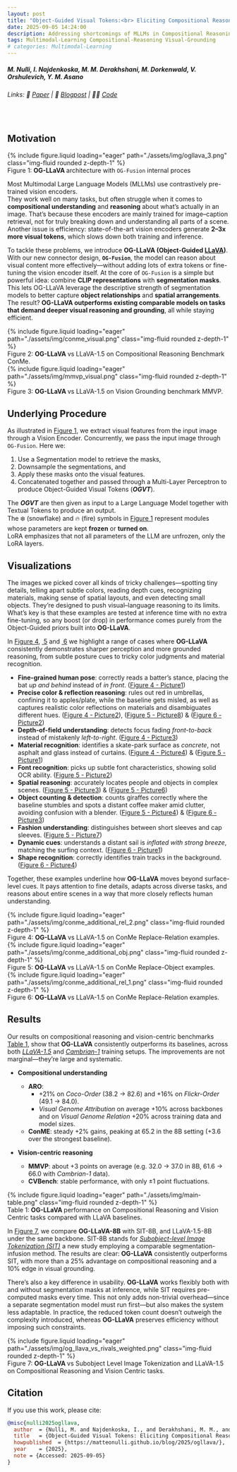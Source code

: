 ```yaml
---
layout: post
title: "Object-Guided Visual Tokens:<br> Eliciting Compositional Reasoning<br>in Multimodal Language Models"
date: 2025-09-05 14:24:00
description: Addressing shortcomings of MLLMs in Compositional Reasoning through Segmentation
tags: Multimodal-Learning Compositional-Reasoning Visual-Grounding
# categories: Multimodal-Learning
---
```



##### M. Nulli, I. Najdenkoska, M. M. Derakhshani, M. Dorkenwald, V. Orshulevich, Y. M. Asano
###### Links: 📄 [Paper](https://github.com/MatteoNulli/og_llava/blob/main/paper/LongPaper.pdf) | 📝 [Blogpost](https://matteonulli.github.io/blog/2025/ogllava/) | 🧑‍💻 [Code](https://github.com/MatteoNulli/og_llava/tree/main)
<br>

## Motivation


<div class="row mt-3">
    <div class="col-sm mt-3 mt-md-0">
    <a id="mainfigure"></a>
        {% include figure.liquid loading="eager" path="./assets/img/ogllava_3.png" class="img-fluid rounded z-depth-1" %}
    </div>
</div>
<div class="caption">
    Figure 1: <b> OG-LLaVA </b> architecture with <code>OG-Fusion</code> internal proces
</div>

Most Multimodal Large Language Models (MLLMs) use contrastively pre-trained vision encoders.  
They work well on many tasks, but often struggle when it comes to **compositional understanding** and **reasoning** about what’s actually in an image. That’s because these encoders are mainly trained for image–caption retrieval, not for truly breaking down and understanding all parts of a scene. Another issue is efficiency: state-of-the-art vision encoders generate **2–3x more visual tokens**, which slows down both training and inference.  

To tackle these problems, we introduce **OG-LLaVA (Object-Guided [LLaVA](https://arxiv.org/pdf/2310.03744))**. With our new connector design, **`OG-Fusion`**, the model can reason about visual content more effectively—without adding lots of extra tokens or fine-tuning the vision encoder itself. At the core of `OG-Fusion` is a simple but powerful idea: combine **CLIP representations** with **segmentation masks**. This lets OG-LLaVA leverage the descriptive strength of segmentation models to better capture **object relationships** and **spatial arrangements**. The result? **OG-LLaVA outperforms existing comparable models on tasks that demand deeper visual reasoning and grounding**, all while staying efficient.

<div class="row mt-3">
    <div class="col-sm mt-3 mt-md-0">
        {% include figure.liquid loading="eager" path="./assets/img/conme_visual.png" class="img-fluid rounded z-depth-1" %}
    </div>
</div>
<div class="caption">
    Figure 2: <b> OG-LLaVA </b> vs LLaVA-1.5 on Compositional Reasoning Benchmark ConMe.
</div>

<div class="row mt-3">
    <div class="col-sm mt-3 mt-md-0">
        {% include figure.liquid loading="eager" path="./assets/img/mmvp_visual.png" class="img-fluid rounded z-depth-1" %}
    </div>
</div>
<div class="caption">
    Figure 3: <b> OG-LLaVA </b> vs LLaVA-1.5 on Vision Grounding benchmark MMVP.
</div>

## Underlying Procedure

As illustrated in [Figure&nbsp;1](#mainfigure), we extract visual features from the input image through a Vision Encoder. Concurrently, we pass the input image through `OG-Fusion`. Here we:  
1. Use a Segmentation model to retrieve the masks,  
2. Downsample the segmentations, and  
3. Apply these masks onto the visual features.  
4. Concatenated together and passed through a Multi-Layer Perceptron to produce Object-Guided Visual Tokens (**_OGVT_**).  

The **_OGVT_** are then given as input to a Large Language Model together with Textual Tokens to produce an output.  
The ❄️ (snowflake) and 🔥 (fire) symbols in [Figure&nbsp;1](#mainfigure) represent modules whose parameters are kept **frozen** or **turned on**.  
LoRA emphasizes that not all parameters of the LLM are unfrozen, only the LoRA layers.

## Visualizations

The images we picked cover all kinds of tricky challenges—spotting tiny details, telling apart subtle colors, reading depth cues, recognizing materials, making sense of spatial layouts, and even detecting small objects. They’re designed to push visual–language reasoning to its limits. What’s key is that these examples are tested at inference time with no extra fine-tuning, so any boost (or drop) in performance comes purely from the Object-Guided priors built into **OG-LLaVA**.


In [Figure&nbsp;4](#fig-conme-rel-2), [&nbsp;5](#fig-conme-obj) and [&nbsp;6](#fig-conme-rel-1) we highlight a range of cases where **OG-LLaVA** consistently demonstrates sharper perception and more grounded reasoning, from subtle posture cues to tricky color judgments and material recognition.  

- **Fine-grained human pose**: correctly reads a batter’s stance, placing the bat *up and behind* instead of *in front*. ([Figure&nbsp;4 - Picture1](#fig-conme-rel-2))  
- **Precise color & reflection reasoning**: rules out red in umbrellas, confining it to apples/plate, while the baseline gets misled, as well as captures realistic color reflections on materials and disambiguates different hues. ([Figure&nbsp;4 - Picture2](#fig-conme-rel-2)), ([Figure&nbsp;5 - Picture8](#fig-conme-obj)) & ([Figure&nbsp;6 - Picture2](#fig-conme-rel-1))  
- **Depth-of-field understanding**: detects focus fading *front-to-back* instead of mistakenly *left-to-right*. ([Figure&nbsp;4 - Picture3](#fig-conme-rel-2))    
- **Material recognition**: identifies a skate-park surface as *concrete*, not asphalt and glass instead of curtains. ([Figure&nbsp;4 - Picture4](#fig-conme-rel-2)) & ([Figure&nbsp;5 - Picture1](#fig-conme-rel-2))  
- **Font recognition**: picks up subtle font characteristics, showing solid OCR ability. ([Figure&nbsp;5 - Picture2](#fig-conme-obj))  
- **Spatial reasoning**: accurately locates people and objects in complex scenes. ([Figure&nbsp;5 - Picture3](#fig-conme-obj)) & ([Figure&nbsp;5 - Picture6](#fig-conme-obj))  
- **Object counting & detection**: counts giraffes correctly where the baseline stumbles and spots a distant coffee maker amid clutter, avoiding confusion with a blender. ([Figure&nbsp;5 - Picture4](#fig-conme-obj)) & ([Figure&nbsp;6 - Picture3](#fig-conme-rel-1))  
- **Fashion understanding**: distinguishes between short sleeves and cap sleeves. ([Figure&nbsp;5 - Picture7](#fig-conme-obj))    
- **Dynamic cues**: understands a distant sail is *inflated with strong breeze*, matching the surfing context. ([Figure&nbsp;6 - Picture1](#fig-conme-rel-1)) 
- **Shape recognition**: correctly identifies train tracks in the background. ([Figure&nbsp;6 - Picture4](#fig-conme-rel-1)) 

Together, these examples underline how **OG-LLaVA** moves beyond surface-level cues. It pays attention to fine details, adapts across diverse tasks, and reasons about entire scenes in a way that more closely reflects human understanding.  

<div class="row mt-3">
    <div class="col-sm mt-3 mt-md-0">
        <a id="fig-conme-rel-2"></a>
        {% include figure.liquid loading="eager" path="./assets/img/conme_additional_rel_2.png" class="img-fluid rounded z-depth-1" %}
    </div>
</div>
<div class="caption">
    Figure 4: <b> OG-LLaVA </b> vs LLaVA-1.5 on ConMe Replace-Relation examples.
</div>

<div class="row mt-3">
    <div class="col-sm mt-3 mt-md-0">
        <a id="fig-conme-obj"></a>
        {% include figure.liquid loading="eager" path="./assets/img/conme_additional_obj.png" class="img-fluid rounded z-depth-1" %}
    </div>
</div>
<div class="caption">
    Figure 5: <b> OG-LLaVA </b> vs LLaVA-1.5 on ConMe Replace-Object examples.
</div>

<div class="row mt-3">
    <div class="col-sm mt-3 mt-md-0">
      <a id="fig-conme-rel-1"></a>
        {% include figure.liquid loading="eager" path="./assets/img/conme_additional_rel_1.png" class="img-fluid rounded z-depth-1" %}
    </div>
</div>
<div class="caption">
    Figure 6: <b> OG-LLaVA </b> vs LLaVA-1.5 on ConMe Replace-Relation examples.
</div>

## Results

Our results on compositional reasoning and vision-centric benchmarks [Table&nbsp;1](#tab-main-res), show that **OG-LLaVA** consistently outperforms its baselines, across both *[LLaVA-1.5](https://arxiv.org/pdf/2310.03744)* and *[Cambrian-1](https://arxiv.org/pdf/2406.16860)* training setups. The improvements are not marginal—they’re large and systematic.  

- **Compositional understanding**  
  - **ARO**: 
    - +21% on *Coco-Order* (38.2 → 82.6) and +16% on *Flickr-Order* (49.1 → 84.0). 
    - *Visual Genome Attribution* on average +10% across backbones and on *Visual Genome Relation* +20% across training data and model sizes.  
  - **ConME**: steady +2% gains, peaking at 65.2 in the 8B setting (+3.6 over the strongest baseline).  

- **Vision-centric reasoning**  
  - **MMVP**: about +3 points on average (e.g. 32.0 → 37.0 in 8B, 61.6 → 66.0 with *Cambrian-1* data).  
  - **CVBench**: stable performance, with only ±1 point fluctuations.

<div class="row mt-3">
    <div class="col-sm mt-3 mt-md-0">
    <a id="tab-main-res"></a>
        {% include figure.liquid loading="eager" path="./assets/img/main-table.png" class="img-fluid rounded z-depth-1" %}
    </div>
</div>
<div class="caption">
    Table 1: <b> OG-LLaVA </b> performance on Compositional Reasoning and Vision Centric tasks compared with LLaVA baselines.
</div>


In [Figure&nbsp;7](#fig-sit-vs-ours), we compare **OG-LLaVA-8B** with SIT-8B, and LLaVA-1.5-8B under the same backbone. SIT-8B stands for *[Subobject-level Image Tokenization (SIT)](https://arxiv.org/pdf/2402.14327)* a new study employing a comparable segmentation-infusion method. The results are clear: **OG-LLaVA** consistently outperforms SIT, with more than a 25% advantage on compositional reasoning and a 10% edge in visual grounding.  

There’s also a key difference in usability. **OG-LLaVA** works flexibly both with and without segmentation masks at inference, while SIT requires pre-computed masks every time. This not only adds non-trivial overhead—since a separate segmentation model must run first—but also makes the system less adaptable. In practice, the reduced token count doesn’t outweigh the complexity introduced, whereas **OG-LLaVA** preserves efficiency without imposing such constraints.  


<div class="row mt-3">
    <div class="col-sm mt-3 mt-md-0">
    <a id="fig-sit-vs-ours"></a>
        {% include figure.liquid loading="eager" path="./assets/img/og_llava_vs_rivals_weighted.png" class="img-fluid rounded z-depth-1" %}
    </div>
</div>
<div class="caption">
    Figure 7: <b> OG-LLaVA </b> vs Subobject Level Image Tokenization and LLaVA-1.5 on Compositional Reasoning and Vision Centric tasks.
</div>


## Citation

If you use this work, please cite:

```bibtex
@misc{nulli2025ogllava,
  author  = {Nulli, M. and Najdenkoska, I., and Derakhshani, M. M., and Dorkenwald, M., Orshulevich, V., and Asano, Y. M.},
  title   = {Object-Guided Visual Tokens: Eliciting Compositional Reasoning in Multimodal Language Models},
  howpublished  = {https://matteonulli.github.io/blog/2025/ogllava/},
  year    = {2025},
  note = {Accessed: 2025-09-05}
}
```
